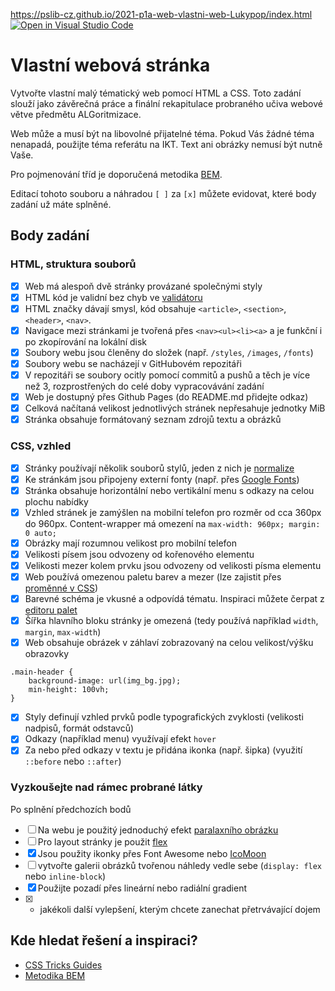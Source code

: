 https://pslib-cz.github.io/2021-p1a-web-vlastni-web-Lukypop/index.html
[![Open in Visual Studio Code](https://classroom.github.com/assets/open-in-vscode-c66648af7eb3fe8bc4f294546bfd86ef473780cde1dea487d3c4ff354943c9ae.svg)](https://classroom.github.com/online_ide?assignment_repo_id=7842424&assignment_repo_type=AssignmentRepo)
# Vlastní webová stránka

Vytvořte vlastní malý tématický web pomocí HTML a CSS. Toto zadání slouží jako závěrečná práce a finální rekapitulace probraného učiva webové větve předmětu ALGoritmizace.

Web může a musí být na libovolné přijatelné téma. Pokud Vás žádné téma nenapadá, použijte téma referátu na IKT. Text ani obrázky nemusí být nutně Vaše.

Pro pojmenování tříd je doporučená metodika [BEM](http://getbem.com/introduction/).

Editací tohoto souboru a náhradou ``[ ]`` za ``[x]`` můžete evidovat, které body zadání už máte splněné.

## Body zadání

### HTML, struktura souborů

* [x] Web má alespoň dvě stránky provázané společnými styly
* [x] HTML kód je validní bez chyb ve [validátoru](https://validator.w3.org/)
* [x] HTML značky dávají smysl, kód obsahuje ``<article>``, ``<section>``, ``<header>``, ``<nav>``.
* [x] Navigace mezi stránkami je tvořená přes ``<nav><ul><li><a>`` a je funkční i po zkopírování na lokální disk
* [x] Soubory webu jsou členěny do složek (např. ``/styles``, ``/images``, ``/fonts``)
* [x] Soubory webu se nacházejí v GitHubovém repozitáři
* [x] V repozitáři se soubory ocitly pomocí commitů a pushů a těch je více než 3, rozprostřených do celé doby vypracovávání zadání
* [x] Web je dostupný přes Github Pages (do README.md přidejte odkaz)
* [x] Celková načítaná velikost jednotlivých stránek nepřesahuje jednotky MiB
* [x] Stránka obsahuje formátovaný seznam zdrojů textu a obrázků

### CSS, vzhled

* [x] Stránky používají několik souborů stylů, jeden z nich je [normalize](https://necolas.github.io/normalize.css/)
* [x] Ke stránkám jsou připojeny externí fonty (např. přes [Google Fonts](https://fonts.google.com/))
* [x] Stránka obsahuje horizontální nebo vertikální menu s odkazy na celou plochu nabídky
* [x] Vzhled stránek je zamýšlen na mobilní telefon pro rozměr od cca 360px do 960px. Content-wrapper má omezení na ``max-width: 960px; margin: 0 auto;``
* [x] Obrázky mají rozumnou velikost pro mobilní telefon
* [x] Velikosti písem jsou odvozeny od kořenového elementu
* [x] Velikosti mezer kolem prvku jsou odvozeny od velikosti písma elementu
* [x] Web používá omezenou paletu barev a mezer (lze zajistit přes [proměnné v CSS](https://developer.mozilla.org/en-US/docs/Web/CSS/Using_CSS_custom_properties))
* [x] Barevné schéma je vkusné a odpovídá tématu. Inspiraci můžete čerpat z [editoru palet](https://coolors.co/palettes/trending)
* [x] Šířka hlavního bloku stránky je omezená (tedy používá například ``width``, ``margin``, ``max-width``)
* [x] Web obsahuje obrázek v záhlaví zobrazovaný na celou velikost/výšku obrazovky
````    
.main-header {
    background-image: url(img_bg.jpg);
    min-height: 100vh;
}
````
* [x] Styly definují vzhled prvků podle typografických zvyklosti (velikosti nadpisů, formát odstavců)
* [x] Odkazy (například menu) využívají efekt ``hover``
* [x] Za nebo před odkazy v textu je přidána ikonka (např. šipka) (využití ``::before`` nebo ``::after``)

### Vyzkoušejte nad rámec probrané látky

Po splnění předchozích bodů

* [ ] Na webu je použitý jednoduchý efekt [paralaxního obrázku](https://www.w3schools.com/howto/howto_css_parallax.asp)
* [ ] Pro layout stránky je použit [flex](https://css-tricks.com/snippets/css/a-guide-to-flexbox/)
* [x] Jsou použity ikonky přes Font Awesome nebo [IcoMoon](https://icomoon.io/)
* [ ] vytvořte galerii obrázků tvořenou náhledy vedle sebe (``display: flex`` nebo ``inline-block``)
* [x] Použijte pozadí přes lineární nebo radiální gradient
* [x] + jakékoli další vylepšení, kterým chcete zanechat přetrvávající dojem

## Kde hledat řešení a inspiraci?

* [CSS Tricks Guides](https://css-tricks.com/guides/)
* [Metodika BEM](http://getbem.com/introduction/)
